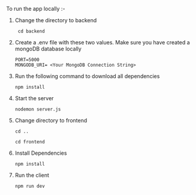 To run the app locally :-

1. Change the directory to backend
    ```
     cd backend
   ```
2. Create a .env file with these two values. Make sure you have created a mongoDB database locally
    ```
    PORT=5000
    MONGODB_URI= <Your MongoDB Connection String>
    ```
3. Run the following command to download all dependencies
   ```
   npm install
   ```

4. Start the server 
    ```
    nodemon server.js
    ```

5. Change directory to frontend
    ```
    cd ..
    ```
    ```
    cd frontend
    ```

6. Install Dependencies
   ```
   npm install
   ```

7. Run the client
   ```
   npm run dev
   ```
